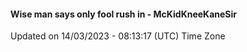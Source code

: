 #### Wise man says only fool rush in - McKidKneeKaneSir
Updated on 14/03/2023 - 08:13:17 (UTC) Time Zone
